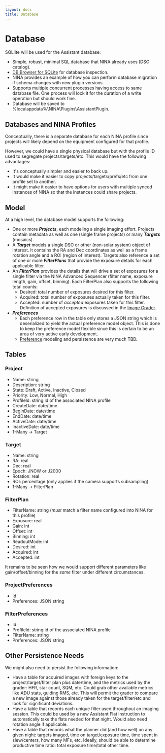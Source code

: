 ```yaml
---
layout: docs
title: Database
---
```


# Database

SQLlite will be used for the Assistant database:
- Simple, robust, minimal SQL database that NINA already uses (DSO catalog).
- [DB Browser for SQLite](https://sqlitebrowser.org/) for database inspection.
- NINA provides an example of how you can perform database migration if schema changes with new plugin versions.
- Supports multiple concurrent processes having access to same database file.  One process will lock it for the duration of a write operation but should work fine.
- Database will be saved to %localappdata%\NINA\Plugins\AssistantPlugin\.

## Databases and NINA Profiles
Conceptually, there is a separate database for each NINA profile since projects will likely depend on the equipment configured for that profile.

However, we could have a single physical database but with the profile ID used to segregate projects/targets/etc.  This would have the following advantages:
- It's conceptually simpler and easier to back up.
- It would make it easier to copy projects/targets/prefs/etc from one profile set to another.
- It might make it easier to have options for users with multiple synced instances of NINA so that the instances could share projects.

## Model

At a high level, the database model supports the following:
- One or more **_Projects_**, each modeling a single imaging effort.  Projects contain metadata as well as one (single frame projects) or many **_Targets_** (mosaics).
- A **_Target_** models a single DSO or other (non-solar system) object of interest.  It contains the RA and Dec coordinates as well as a frame rotation angle and a ROI (region of interest).  Targets also reference a set of one or more **_FilterPlans_** that provide the exposure details for each applicable filter.
- An **_FilterPlan_** provides the details that will drive a set of exposures for a single filter via the NINA Advanced Sequencer (filter name, exposure length, gain, offset, binning).  Each FilterPlan also supports the following total counts:
  - Desired: total number of exposures desired for this filter.
  - Acquired: total number of exposures actually taken for this filter.
  - Accepted: number of _accepted_ exposures taken for this filter.  Definition of accepted exposures is discussed in the [Image Grader](image_grader.html).
- **_Preferences_**
  - Each preference row in the table only stores a JSON string which is deserialized to yield the actual preference model object.  This is done to keep the preference model flexible since this is certain to be an area of very active early development.
  - [Preference](preferences.html) modeling and persistence are very much TBD.

## Tables

### Project
- Name: string
- Description: string
- State: Draft, Active, Inactive, Closed
- Priority: Low, Normal, High
- ProfileId: string id of the associated NINA profile
- CreateDate: date/time
- BeginDate: date/time
- EndDate: date/time
- ActiveDate: date/time
- InactiveDate: date/time
- 1-Many -> Target

### Target
- Name: string
- RA: real
- Dec: real
- Epoch: JNOW or J2000
- Rotation: real
- ROI: percentage (only applies if the camera supports subsampling)
- 1-Many -> FilterPlan

### FilterPlan
- FilterName: string (_must_ match a filter name configured into NINA for this profile)
- Exposure: real
- Gain: int
- Offset: int
- Binning: int
- ReadoutMode: int
- Desired: int
- Acquired: int
- Accepted: int

It remains to be seen how we would support different parameters like gain/offset/binning for the _same_ filter under different circumstances.

### ProjectPreferences
- Id
- Preferences: JSON string

### FilterPreferences
- Id
- ProfileId: string id of the associated NINA profile
- FilterName: string
- Preferences: JSON string

## Other Persistence Needs
We might also need to persist the following information:
- Have a table for acquired images with foreign keys to the project/target/filter plan plus date/time, and the metrics used by the grader: HFR, star count, SQM, etc.  Could grab other available metrics like ADU stats, guiding RMS, etc.  This will permit the grader to compare a new image against those already taken for the target/filter/etc and look for significant deviations.
- Have a table that records each unique filter used throughout an imaging session.  This could be used by a new Assistant Flat instruction to automatically take the flats needed for that night.  Would also need rotation angle if applicable.
- Have a table that records what the planner did (and how well) on any given night: targets imaged, time on target/exposure time, time spent in slew/centers, how many MFs, etc.  Ideally, should be able to determine productive time ratio: total exposure time/total other time.
